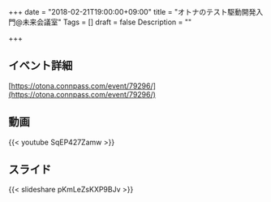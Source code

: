 +++
date = "2018-02-21T19:00:00+09:00"
title = "オトナのテスト駆動開発入門@未来会議室"
Tags = []
draft = false
Description = ""

+++

## イベント詳細

[https://otona.connpass.com/event/79296/](https://otona.connpass.com/event/79296/)

## 動画

{{< youtube SqEP427Zamw >}}

## スライド

{{< slideshare pKmLeZsKXP9BJv >}}
